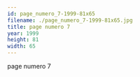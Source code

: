 ```yaml
---
id: page_numero_7-1999-81x65
filename: ./page_numero_7-1999-81x65.jpg
title: page numero 7
year: 1999
height: 81
width: 65
---
```


page numero 7